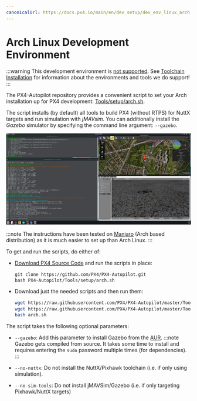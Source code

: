 ```yaml
---
canonicalUrl: https://docs.px4.io/main/en/dev_setup/dev_env_linux_arch
---
```


# Arch Linux Development Environment

:::warning
This development environment is [not supported](../advanced/dev_env_unsupported.md).
See [Toolchain Installation](../dev_setup/dev_env.md) for information about the environments and tools we do support!
:::

The PX4-Autopilot repository provides a convenient script to set your Arch installation up for PX4 development: [Tools/setup/arch.sh](https://github.com/PX4/PX4-Autopilot/blob/master/Tools/setup/arch.sh). <!-- NEED px4_version -->

The script installs (by default) all tools to build PX4 (without RTPS) for NuttX targets and run simulation with *jMAVsim*.
You can additionally install the *Gazebo* simulator by specifying the command line argument: `--gazebo`.

![Gazebo on Arch](../../assets/simulation/gazebo/arch-gazebo.png)

:::note
The instructions have been tested on [Manjaro](https://manjaro.org/) (Arch based distribution) as it is much easier to set up than Arch Linux.
:::

To get and run the scripts, do either of:
* [Download PX4 Source Code](../dev_setup/building_px4.md) and run the scripts in place:
  ```
  git clone https://github.com/PX4/PX4-Autopilot.git
  bash PX4-Autopilot/Tools/setup/arch.sh
  ```
* Download just the needed scripts and then run them:
  ```sh
  wget https://raw.githubusercontent.com/PX4/PX4-Autopilot/master/Tools/setup/arch.sh
  wget https://raw.githubusercontent.com/PX4/PX4-Autopilot/master/Tools/setup/requirements.txt
  bash arch.sh
  ```

The script takes the following optional parameters:
- `--gazebo`: Add this parameter to install Gazebo from the [AUR](https://aur.archlinux.org/packages/gazebo/).
  :::note
  Gazebo gets compiled from source.
  It takes some time to install and requires entering the `sudo` password multiple times (for dependencies).
  :::
  
- `--no-nuttx`: Do not install the NuttX/Pixhawk toolchain (i.e. if only using simulation).
- `--no-sim-tools`: Do not install jMAVSim/Gazebo (i.e. if only targeting Pixhawk/NuttX targets)
